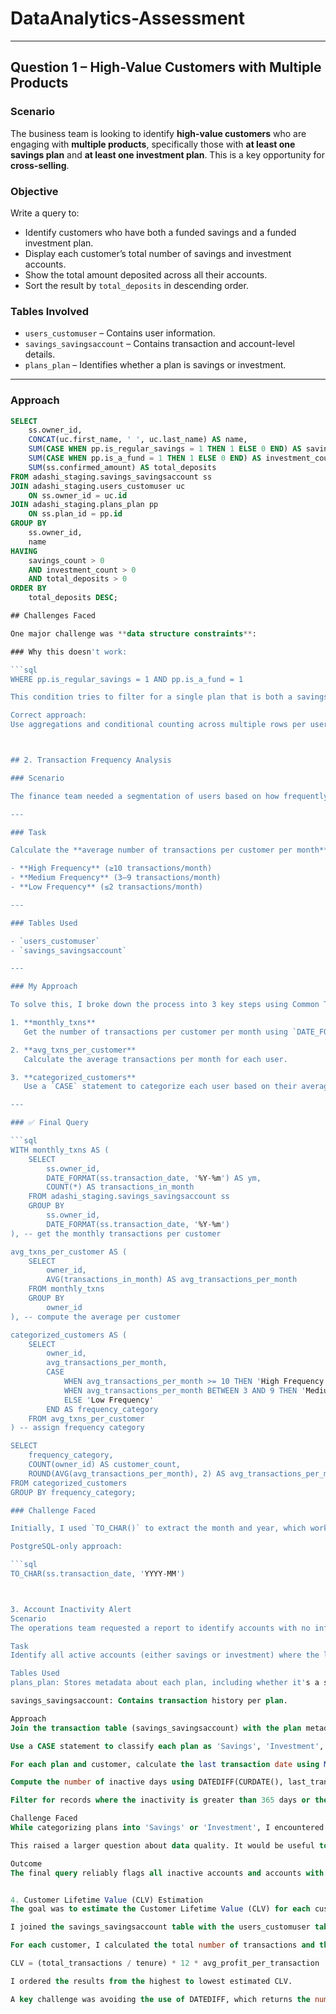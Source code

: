 # DataAnalytics-Assessment
---

## Question 1 – High-Value Customers with Multiple Products

###  Scenario
The business team is looking to identify **high-value customers** who are engaging with **multiple products**, specifically those with **at least one savings plan** and **at least one investment plan**. This is a key opportunity for **cross-selling**.

### Objective
Write a query to:
- Identify customers who have both a funded savings and a funded investment plan.
- Display each customer’s total number of savings and investment accounts.
- Show the total amount deposited across all their accounts.
- Sort the result by `total_deposits` in descending order.

### Tables Involved
- `users_customuser` – Contains user information.
- `savings_savingsaccount` – Contains transaction and account-level details.
- `plans_plan` – Identifies whether a plan is savings or investment.

---

### Approach

```sql
SELECT 
    ss.owner_id,
    CONCAT(uc.first_name, ' ', uc.last_name) AS name,
    SUM(CASE WHEN pp.is_regular_savings = 1 THEN 1 ELSE 0 END) AS savings_count,
    SUM(CASE WHEN pp.is_a_fund = 1 THEN 1 ELSE 0 END) AS investment_count,
    SUM(ss.confirmed_amount) AS total_deposits
FROM adashi_staging.savings_savingsaccount ss
JOIN adashi_staging.users_customuser uc 
    ON ss.owner_id = uc.id
JOIN adashi_staging.plans_plan pp 
    ON ss.plan_id = pp.id
GROUP BY 
    ss.owner_id, 
    name
HAVING 
    savings_count > 0 
    AND investment_count > 0 
    AND total_deposits > 0
ORDER BY 
    total_deposits DESC;

## Challenges Faced

One major challenge was **data structure constraints**:

### Why this doesn't work:

```sql
WHERE pp.is_regular_savings = 1 AND pp.is_a_fund = 1

This condition tries to filter for a single plan that is both a savings and an investment account. This is logically impossible because savings and investment plans are mutually exclusive—each plan is either one or the other, not both.

Correct approach:
Use aggregations and conditional counting across multiple rows per user to count the presence of each type of plan. Then, use a HAVING clause to filter only customers that have both.



## 2. Transaction Frequency Analysis

### Scenario

The finance team needed a segmentation of users based on how frequently they perform transactions. This helps in understanding customer behavior and tailoring engagement strategies.

---

### Task

Calculate the **average number of transactions per customer per month** and categorize them as:

- **High Frequency** (≥10 transactions/month)  
- **Medium Frequency** (3–9 transactions/month)  
- **Low Frequency** (≤2 transactions/month)  

---

### Tables Used

- `users_customuser`
- `savings_savingsaccount`

---

### My Approach

To solve this, I broke down the process into 3 key steps using Common Table Expressions (CTEs):

1. **monthly_txns**  
   Get the number of transactions per customer per month using `DATE_FORMAT` (MySQL dialect) to extract the month and year.

2. **avg_txns_per_customer**  
   Calculate the average transactions per month for each user.

3. **categorized_customers**  
   Use a `CASE` statement to categorize each user based on their average monthly transaction volume.

---

### ✅ Final Query

```sql
WITH monthly_txns AS (
    SELECT
        ss.owner_id,
        DATE_FORMAT(ss.transaction_date, '%Y-%m') AS ym,
        COUNT(*) AS transactions_in_month
    FROM adashi_staging.savings_savingsaccount ss
    GROUP BY 
        ss.owner_id, 
        DATE_FORMAT(ss.transaction_date, '%Y-%m')
), -- get the monthly transactions per customer

avg_txns_per_customer AS (
    SELECT
        owner_id,
        AVG(transactions_in_month) AS avg_transactions_per_month
    FROM monthly_txns
    GROUP BY 
        owner_id
), -- compute the average per customer

categorized_customers AS (
    SELECT
        owner_id,
        avg_transactions_per_month,
        CASE
            WHEN avg_transactions_per_month >= 10 THEN 'High Frequency'
            WHEN avg_transactions_per_month BETWEEN 3 AND 9 THEN 'Medium Frequency'
            ELSE 'Low Frequency'
        END AS frequency_category
    FROM avg_txns_per_customer
) -- assign frequency category

SELECT
    frequency_category,
    COUNT(owner_id) AS customer_count,
    ROUND(AVG(avg_transactions_per_month), 2) AS avg_transactions_per_month
FROM categorized_customers
GROUP BY frequency_category;

### Challenge Faced

Initially, I used `TO_CHAR()` to extract the month and year, which works in **PostgreSQL**. However, the database engine used here is **MySQL**, which led to compatibility issues.

PostgreSQL-only approach:

```sql
TO_CHAR(ss.transaction_date, 'YYYY-MM')



3. Account Inactivity Alert
Scenario
The operations team requested a report to identify accounts with no inflow transactions for over one year. This helps detect dormant savings or investment accounts for re-engagement or archival.

Task
Identify all active accounts (either savings or investment) where the last transaction occurred more than 365 days ago, or where no transaction has ever occurred.

Tables Used
plans_plan: Stores metadata about each plan, including whether it's a savings or investment product.

savings_savingsaccount: Contains transaction history per plan.

Approach
Join the transaction table (savings_savingsaccount) with the plan metadata (plans_plan) using the plan_id.

Use a CASE statement to classify each plan as 'Savings', 'Investment', or 'Unknown'.

For each plan and customer, calculate the last transaction date using MAX(transaction_date).

Compute the number of inactive days using DATEDIFF(CURDATE(), last_transaction_date).

Filter for records where the inactivity is greater than 365 days or the transaction date is null.

Challenge Faced
While categorizing plans into 'Savings' or 'Investment', I encountered null values in the is_regular_savings and is_a_fund fields. This made it unclear how to classify certain plans. To handle this, I introduced an 'Unknown' category to capture any ambiguous or incomplete records.

This raised a larger question about data quality. It would be useful to follow up with the product manager or relevant stakeholders to understand whether these nulls are expected or indicate missing data that should be addressed.

Outcome
The final query reliably flags all inactive accounts and accounts with no recorded transactions, making it easier for the operations team to take action.


4. Customer Lifetime Value (CLV) Estimation
The goal was to estimate the Customer Lifetime Value (CLV) for each customer based on account tenure and transaction volume.

I joined the savings_savingsaccount table with the users_customuser table using the customer ID. I calculated the account tenure in months using the TIMESTAMPDIFF function, which provides a whole number of months between the account creation date and the current date.

For each customer, I calculated the total number of transactions and the average profit per transaction, assuming a profit rate of 0.1% on the confirmed transaction amount. The CLV was estimated using the formula:

CLV = (total_transactions / tenure) * 12 * avg_profit_per_transaction

I ordered the results from the highest to lowest estimated CLV.

A key challenge was avoiding the use of DATEDIFF, which returns the number of days, not months. Using TIMESTAMPDIFF ensured that tenure was calculated in whole months, which aligned with the business requirement for CLV estimation.

